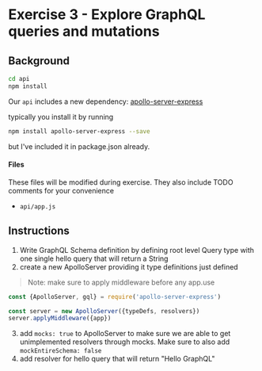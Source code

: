 # Exercise 3 - Explore GraphQL queries and mutations

## Background

```sh
cd api
npm install
```

Our `api` includes a new dependency:
[apollo-server-express](https://github.com/apollographql/apollo-server/tree/master/packages/apollo-server-express)

typically you install it by running

```sh
npm install apollo-server-express --save
```

but I've included it in package.json already.

#### Files

These files will be modified during exercise. They also include TODO comments
for your convenience

- `api/app.js`

## Instructions

1. Write GraphQL Schema definition by defining root level Query type with one
   single hello query that will return a String
2. create a new ApolloServer providing it type definitions just defined

> Note: make sure to apply middleware before any app.use

```javascript
const {ApolloServer, gql} = require('apollo-server-express')

const server = new ApolloServer({typeDefs, resolvers})
server.applyMiddleware({app})
```

3. add `mocks: true` to ApolloServer to make sure we are able to get
   unimplemented resolvers through mocks. Make sure to also add
   `mockEntireSchema: false`
4. add resolver for hello query that will return "Hello GraphQL"
